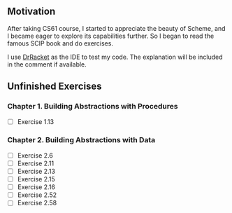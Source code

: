 ## Motivation
After taking CS61 course, I started to appreciate the beauty of Scheme, and I became eager to explore its capabilities further. So I began to read the famous SCIP book and do exercises.

I use [DrRacket](https://docs.racket-lang.org/drracket/index.html) as the IDE to test my code. The explanation will be included in the comment if available.
## Unfinished Exercises
### Chapter 1. Building Abstractions with Procedures
- [ ] Exercise 1.13
### Chapter 2. Building Abstractions with Data
- [ ] Exercise 2.6
- [ ] Exercise 2.11
- [ ] Exercise 2.13
- [ ] Exercise 2.15
- [ ] Exercise 2.16
- [ ] Exercise 2.52
- [ ] Exercise 2.58